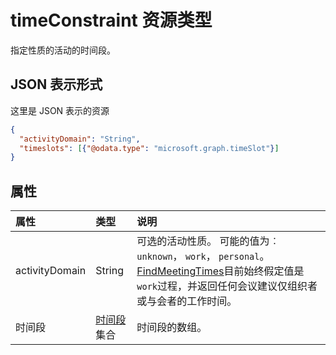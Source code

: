# <a name="timeconstraint-resource-type"></a>timeConstraint 资源类型

指定性质的活动的时间段。

## <a name="json-representation"></a>JSON 表示形式

这里是 JSON 表示的资源

<!-- {
  "blockType": "resource",
  "optionalProperties": [

  ],
  "@odata.type": "microsoft.graph.timeconstraint"
}-->

```json
{
  "activityDomain": "String",
  "timeslots": [{"@odata.type": "microsoft.graph.timeSlot"}]
}

```
## <a name="properties"></a>属性
| 属性     | 类型   |说明|
|:---------------|:--------|:----------|
|activityDomain|String|可选的活动性质。 可能的值为︰ `unknown`， `work`， `personal`。 [FindMeetingTimes](../api/user_findmeetingtimes.md)目前始终假定值是`work`过程，并返回任何会议建议仅组织者或与会者的工作时间。|
|时间段|[时间段](timeslot.md)集合|时间段的数组。|

<!-- uuid: 8fcb5dbc-d5aa-4681-8e31-b001d5168d79
2015-10-25 14:57:30 UTC -->
<!-- {
  "type": "#page.annotation",
  "description": "timeConstraint resource",
  "keywords": "",
  "section": "documentation",
  "tocPath": ""
}-->